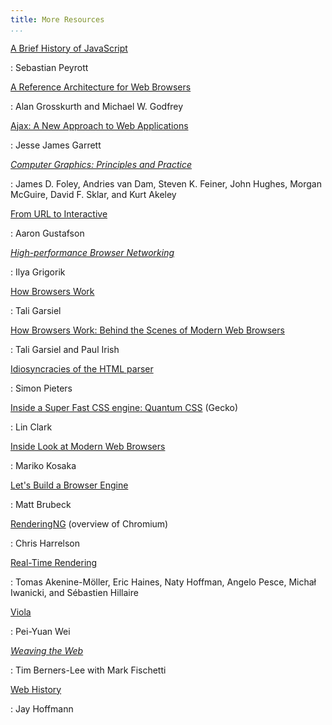 ```yaml
---
title: More Resources
...
```


[A Brief History of JavaScript](https://auth0.com/blog/a-brief-history-of-javascript/)

: Sebastian Peyrott

[A Reference Architecture for Web Browsers](https://grosskurth.ca/papers/browser-refarch.pdf)

: Alan Grosskurth and Michael W. Godfrey

[Ajax: A New Approach to Web Applications](https://www.semanticscholar.org/paper/Ajax%3A-A-New-Approach-to-Web-Applications-Garrett/c440ae765ff19ddd3deda24a92ac39cef9570f1e)

: Jesse James Garrett

[*Computer Graphics: Principles and Practice*](https://en.wikipedia.org/wiki/Computer_Graphics:_Principles_and_Practice)

: James D. Foley, Andries van Dam, Steven K. Feiner, John Hughes, Morgan McGuire, David F. Sklar, and Kurt Akeley

[From URL to Interactive](https://alistapart.com/article/from-url-to-interactive/)

:  Aaron Gustafson

[*High-performance Browser Networking*](https://hpbn.co/)

: Ilya Grigorik

[How Browsers Work](https://taligarsiel.com/Projects/howbrowserswork1.htm)

: Tali Garsiel

[How Browsers Work: Behind the Scenes of Modern Web Browsers](https://www.html5rocks.com/en/tutorials/internals/howbrowserswork/)

: Tali Garsiel and Paul Irish

[Idiosyncracies of the HTML parser](https://htmlparser.info/)

: Simon Pieters

[Inside a Super Fast CSS engine: Quantum CSS](https://hacks.mozilla.org/2017/08/inside-a-super-fast-css-engine-quantum-css-aka-stylo/) (Gecko)

: Lin Clark


[Inside Look at Modern Web Browsers](https://developers.google.com/web/updates/2018/09/inside-browser-part1)

: Mariko Kosaka

[Let's Build a Browser Engine](https://limpet.net/mbrubeck/2014/08/08/toy-layout-engine-1.html)

: Matt Brubeck

[RenderingNG](https://developer.chrome.com/docs/chromium/renderingng) (overview of Chromium)

: Chris Harrelson

[Real-Time Rendering](https://www.realtimerendering.com/)

: Tomas Akenine-Möller, Eric Haines, Naty Hoffman, Angelo Pesce, Michał Iwanicki, and Sébastien Hillaire

[Viola](https://archive.is/EOPyw)

: Pei-Yuan Wei

[*Weaving the Web*](https://www.w3.org/People/Berners-Lee/Weaving/Overview.html)

: Tim Berners-Lee with Mark Fischetti

[Web History](https://css-tricks.com/chapter-1-birth/)

: Jay Hoffmann
